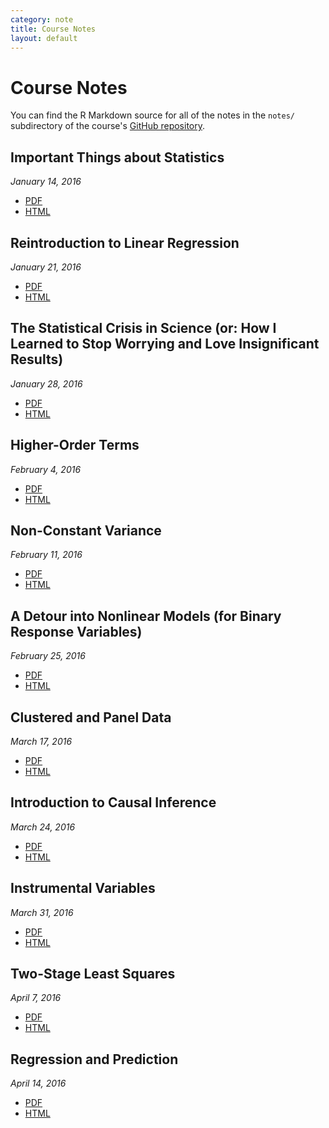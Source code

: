 ```yaml
---
category: note
title: Course Notes
layout: default
---
```


<h1 class="page-title">Course Notes</h1>

You can find the R Markdown source for all of the notes in the `notes/` subdirectory of the course's [GitHub repository](https://github.com/brentonk/psci8357).

## Important Things about Statistics
*January 14, 2016*

* [PDF]({{site.baseurl}}/notes/01-important-things.pdf)
* [HTML]({{site.baseurl}}/notes/01-important-things.html)

## Reintroduction to Linear Regression
*January 21, 2016*

* [PDF]({{site.baseurl}}/notes/02-reintroduction.pdf)
* [HTML]({{site.baseurl}}/notes/02-reintroduction.html)

## The Statistical Crisis in Science (or: How I Learned to Stop Worrying and Love Insignificant Results)
*January 28, 2016*

* [PDF]({{site.baseurl}}/notes/03-crisis.pdf)
* [HTML]({{site.baseurl}}/notes/03-crisis.html)

## Higher-Order Terms
*February 4, 2016*

* [PDF]({{site.baseurl}}/notes/04-higher-order.pdf)
* [HTML]({{site.baseurl}}/notes/04-higher-order.html)

## Non-Constant Variance
*February 11, 2016*

* [PDF]({{site.baseurl}}/notes/05-ncv.pdf)
* [HTML]({{site.baseurl}}/notes/05-ncv.html)

## A Detour into Nonlinear Models (for Binary Response Variables)
*February 25, 2016*

* [PDF]({{site.baseurl}}/notes/06-nonlin.pdf)
* [HTML]({{site.baseurl}}/notes/06-nonlin.html)

## Clustered and Panel Data
*March 17, 2016*

* [PDF]({{site.baseurl}}/notes/07-panel.pdf)
* [HTML]({{site.baseurl}}/notes/07-panel.html)

## Introduction to Causal Inference
*March 24, 2016*

* [PDF]({{site.baseurl}}/notes/08-causal.pdf)
* [HTML]({{site.baseurl}}/notes/08-causal.html)

## Instrumental Variables
*March 31, 2016*

* [PDF]({{site.baseurl}}/notes/09-instruments.pdf)
* [HTML]({{site.baseurl}}/notes/09-instruments.html)

## Two-Stage Least Squares
*April 7, 2016*

* [PDF]({{site.baseurl}}/notes/10-2sls.pdf)
* [HTML]({{site.baseurl}}/notes/10-2sls.html)

## Regression and Prediction
*April 14, 2016*

* [PDF]({{site.baseurl}}/notes/11-prediction.pdf)
* [HTML]({{site.baseurl}}/notes/11-prediction.html)
